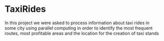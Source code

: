 # TaxiRides
In this project we were asked to process information about taxi rides in some city using parallel computing  in order to identify the most frequent routes, most profitable areas and the location for the creation of taxi stands

